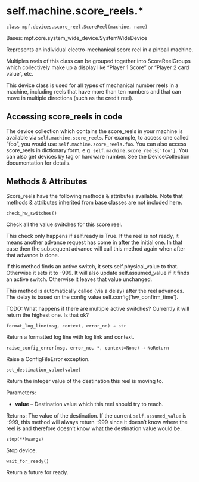 
# self.machine.score_reels.*

`class mpf.devices.score_reel.ScoreReel(machine, name)`

Bases: mpf.core.system_wide_device.SystemWideDevice

Represents an individual electro-mechanical score reel in a pinball machine.

Multiples reels of this class can be grouped together into ScoreReelGroups which collectively make up a display like “Player 1 Score” or “Player 2 card value”, etc.

This device class is used for all types of mechanical number reels in a machine, including reels that have more than ten numbers and that can move in multiple directions (such as the credit reel).

## Accessing score_reels in code

The device collection which contains the score_reels in your machine is available via `self.machine.score_reels`. For example, to access one called “foo”, you would use `self.machine.score_reels.foo`. You can also access score_reels in dictionary form, e.g. `self.machine.score_reels['foo']`. You can also get devices by tag or hardware number. See the DeviceCollection documentation for details.

## Methods & Attributes

Score_reels have the following methods & attributes available. Note that methods & attributes inherited from base classes are not included here.

`check_hw_switches()`

Check all the value switches for this score reel.

This check only happens if self.ready is True. If the reel is not ready, it means another advance request has come in after the initial one. In that case then the subsequent advance will call this method again when after that advance is done.

If this method finds an active switch, it sets self.physical_value to that. Otherwise it sets it to -999. It will also update self.assumed_value if it finds an active switch. Otherwise it leaves that value unchanged.

This method is automatically called (via a delay) after the reel advances. The delay is based on the config value self.config[‘hw_confirm_time’].

TODO: What happens if there are multiple active switches? Currently it will return the highest one. Is that ok?

`format_log_line(msg, context, error_no) → str`

Return a formatted log line with log link and context.

`raise_config_error(msg, error_no, *, context=None) → NoReturn`

Raise a ConfigFileError exception.

`set_destination_value(value)`

Return the integer value of the destination this reel is moving to.

Parameters:

* **value** – Destination value which this reel should try to reach.

Returns: The value of the destination. If the current
`self.assumed_value` is -999, this method will always return -999 since it doesn’t know where the reel is and therefore doesn’t know what the destination value would be.

`stop(**kwargs)`

Stop device.

`wait_for_ready()`

Return a future for ready.

